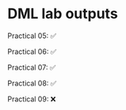 # DML lab outputs

Practical 05: ✅

Practical 06: ✅

Practical 07: ✅

Practical 08: ✅

Practical 09: ❌
